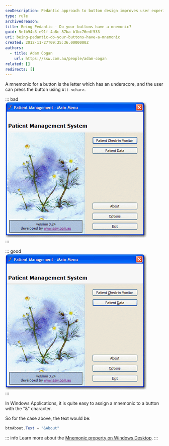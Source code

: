 ```yaml
---
seoDescription: Pedantic approach to button design improves user experience and accessibility by providing mnemonics for easy navigation.
type: rule
archivedreason:
title: Being Pedantic - Do your buttons have a mnemonic?
guid: 5efb94c3-e91f-4a8c-87ba-b1bc76edf533
uri: being-pedantic-do-your-buttons-have-a-mnemonic
created: 2012-11-27T09:25:36.0000000Z
authors:
  - title: Adam Cogan
    url: https://ssw.com.au/people/adam-cogan
related: []
redirects: []
---
```


A mnemonic for a button is the letter which has an underscore, and the user can press the button using `Alt-<char>`.

<!--endintro-->

::: bad  
![Figure: Bad example - All buttons without Mnemonic](../../assets/BadMem.gif)  
:::

::: good  
![Figure: Good example - All buttons with Mnemonic - user can easily choose which button they want without a click](../../assets/GoodMem.gif)  
:::

In Windows Applications, it is quite easy to assign a mnemonic to a button with the "&" character.

So for the case above, the text would be:

```cs
btnAbout.Text = "&About"
```

::: info
Learn more about the [Mnemonic property on Windows Desktop](https://learn.microsoft.com/en-us/dotnet/api/system.windows.forms.label.usemnemonic?view=windowsdesktop-7.0).
:::
